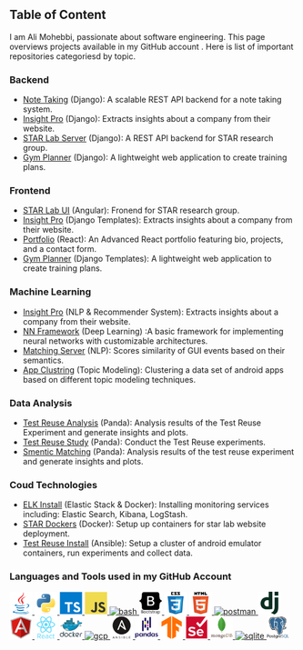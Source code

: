 ## Table of Content

I am Ali Mohebbi, passionate about software engineering. This page overviews projects available in my GitHub account
.
Here is list of important repositories categoriesd by topic.


### Backend

- [Note Taking](https://github.com/alimohebbi/note_taking) (Django): A scalable REST API backend for a note
  taking system.
- [Insight Pro](https://github.com/alimohebbi/insight_pro) (Django): Extracts insights about a
  company from their website.
- [STAR Lab Server](https://github.com/alimohebbi/starlab-server) (Django): A REST API backend for STAR research group.
- [Gym Planner](https://github.com/alimohebbi/trainig) (Django): A lightweight web application to
  create training plans.

### Frontend

- [STAR Lab UI](https://github.com/alimohebbi/starlab-ui) (Angular): Fronend for STAR research group.
- [Insight Pro](https://github.com/alimohebbi/insight_pro) (Django Templates): Extracts insights about a
  company from their website.
- [Portfolio](https://github.com/alimohebbi/portfolio) (React): An Advanced React portfolio featuring bio, projects, and a contact form.
- [Gym Planner](https://github.com/alimohebbi/trainig) (Django Templates): A lightweight web application to
  create training plans.


[//]: # (- [pezzem]&#40;https://github.com/alimohebbi/pezzem_page&#41; &#40;Bootstrap&#41;: Academic personal website.)

### Machine Learning

- [Insight Pro](https://github.com/alimohebbi/insight_pro) (NLP & Recommender System): Extracts insights about a company
  from their website.
- [NN Framework](https://github.com/alimohebbi/nn_framework) (Deep Learning) :A basic framework for implementing 
   neural networks with customizable architectures.
- [Matching Server](https://github.com/alimohebbi/matching-server) (NLP): Scores similarity of GUI events based on their
  semantics.
- [App Clustring](https://github.com/faridekhalili/Appclustering) (Topic Modeling): Clustering a data set of android
  apps based on different topic modeling techniques.

### Data Analysis

- [Test Reuse Analysis](https://github.com/alimohebbi/test-reuse-analysis) (Panda): Analysis results of the Test Reuse
  Experiment and generate insights and plots.
- [Test Reuse Study](https://github.com/alimohebbi/test-reuse-study) (Panda): Conduct the Test Reuse experiments.
- [Smentic Matching](https://github.com/alimohebbi/semantic_matching) (Panda): Analysis results of the test reuse
  experiment and generate insights and plots.

### Coud Technologies

- [ELK Install](https://github.com/alimohebbi/ELK) (Elastic Stack & Docker): Installing monitoring services including:
  Elastic Search, Kibana, LogStash.
- [STAR Dockers](https://github.com/alimohebbi/star_dockers) (Docker): Setup up containers for star lab website
  deployment.
- [Test Reuse Install](https://github.com/alimohebbi/test_reuse_install) (Ansible): Setup a cluster of android emulator
  containers, run experiments and collect data.

<h3 align="left">Languages and Tools used in my GitHub Account</h3>

<p align="left"> 
      <a href="https://www.java.com" target="_blank">
        <img src="https://raw.githubusercontent.com/devicons/devicon/master/icons/java/java-original.svg" alt="java" width="40" height="40" />
      </a>
      <a href="https://www.python.org" target="_blank">
        <img src="https://raw.githubusercontent.com/devicons/devicon/master/icons/python/python-original.svg" alt="python" width="40" height="40" />
      </a>
      <a href="https://www.typescriptlang.org/" target="_blank">
        <img src="https://raw.githubusercontent.com/devicons/devicon/master/icons/typescript/typescript-original.svg" alt="typescript" width="40" height="40" />
      </a>
      <a href="https://www.javascript.com/" target="_blank">
        <img src="https://raw.githubusercontent.com/devicons/devicon/master/icons/javascript/javascript-original.svg" alt="javascript   " width="40" height="40" />
      </a>
      <a href="https://www.gnu.org/software/bash/" target="_blank">
        <img src="https://www.vectorlogo.zone/logos/gnu_bash/gnu_bash-icon.svg" alt="bash" width="40" height="40" />
      </a>
      <a href="https://getbootstrap.com" target="_blank">
        <img src="https://raw.githubusercontent.com/devicons/devicon/master/icons/bootstrap/bootstrap-plain-wordmark.svg" alt="bootstrap" width="40" height="40" />
      </a>
      <a href="https://www.w3schools.com/css/" target="_blank">
        <img src="https://raw.githubusercontent.com/devicons/devicon/master/icons/css3/css3-original-wordmark.svg" alt="css3" width="40" height="40" />
      </a>
      <a href="https://html.com/html5/" target="_blank">
        <img src="https://raw.githubusercontent.com/devicons/devicon/master/icons/html5/html5-original-wordmark.svg" alt="html5" width="40" height="40" />
      </a>
      <a href="https://postman.com" target="_blank">
        <img src="https://www.vectorlogo.zone/logos/getpostman/getpostman-icon.svg" alt="postman" width="40" height="40" />
      </a>
      <a href="https://www.djangoproject.com/" target="_blank">
        <img src="https://raw.githubusercontent.com/devicons/devicon/master/icons/django/django-plain.svg" alt="django" width="40" height="40" />
      </a>
      <a href="https://angular.io/" target="_blank">
        <img src="https://raw.githubusercontent.com/devicons/devicon/master/icons/angularjs/angularjs-original.svg" alt="angular" width="40" height="40" />
      </a>
      <a href="https://react.dev/" target="_blank">
        <img src="https://raw.githubusercontent.com/devicons/devicon/master/icons/react/react-original-wordmark.svg" alt="react" width="40" height="40" />
      </a>
      <a href="https://www.docker.com/" target="_blank">
        <img src="https://raw.githubusercontent.com/devicons/devicon/master/icons/docker/docker-original-wordmark.svg" alt="docker" width="40" height="40" />
      </a>
      <a href="https://cloud.google.com" target="_blank">
        <img src="https://www.vectorlogo.zone/logos/google_cloud/google_cloud-icon.svg" alt="gcp" width="40" height="40" />
      </a>
      <a href="https://www.ansible.com/" target="_blank">
        <img src="https://raw.githubusercontent.com/devicons/devicon/master/icons/ansible/ansible-original-wordmark.svg" alt="ansible" width="40" height="40" />
      </a>
      <a href="https://pandas.pydata.org/" target="_blank">
        <img src="https://raw.githubusercontent.com/devicons/devicon/master/icons/pandas/pandas-original-wordmark.svg" alt="pandas" width="40" height="40" />
      </a>
      <a href="https://www.tensorflow.org/" target="_blank">
        <img src="https://raw.githubusercontent.com/devicons/devicon/master/icons/tensorflow/tensorflow-original.svg" alt="tenserflow" width="40" height="40" />
      </a>
      <a href="https://www.selenium.dev/" target="_blank">
        <img src="https://raw.githubusercontent.com/devicons/devicon/master/icons/selenium/selenium-original.svg" alt="Selenuim   " width="40" height="40" />
      </a>
      <a href=https://www.mongodb.com/" target="_blank">
        <img src="https://raw.githubusercontent.com/devicons/devicon/master/icons/mongodb/mongodb-original-wordmark.svg" alt="mongo   " width="40" height="40" />
      </a>
      <a href="https://www.sqlite.org/" target="_blank">
        <img src="https://www.vectorlogo.zone/logos/sqlite/sqlite-icon.svg" alt="sqlite" width="40" height="40" />
      </a>
      <a href="https://www.postgresql.org/" target="_blank">
        <img src="https://raw.githubusercontent.com/devicons/devicon/master/icons/postgresql/postgresql-original-wordmark.svg" alt="postgres" width="40" height="40" />
      </a>
</p>
